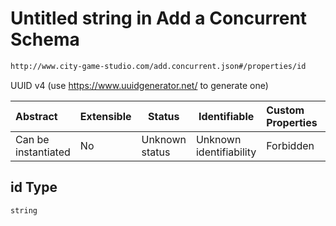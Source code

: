 # Untitled string in Add a Concurrent Schema

```txt
http://www.city-game-studio.com/add.concurrent.json#/properties/id
```

UUID v4 (use <https://www.uuidgenerator.net/> to generate one)


| Abstract            | Extensible | Status         | Identifiable            | Custom Properties | Additional Properties | Access Restrictions | Defined In                                                                               |
| :------------------ | ---------- | -------------- | ----------------------- | :---------------- | --------------------- | ------------------- | ---------------------------------------------------------------------------------------- |
| Can be instantiated | No         | Unknown status | Unknown identifiability | Forbidden         | Allowed               | none                | [add-concurrent.schema.json\*](../out/add-concurrent.schema.json "open original schema") |

## id Type

`string`
